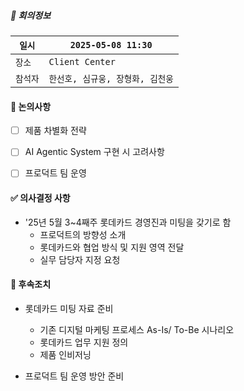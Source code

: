 ##### 📢 회의정보

| `일시`  | `2025-05-08 11:30`   |
| --- | ------------------ |
| `장소`  | `Client Center`      |
| `참석자` | `한선호, 심규웅, 장형화, 김천웅` |

#### 🔑 논의사항

- [ ] 제품 차별화 전략
- [ ] AI Agentic System 구현 시 고려사항
- [ ] 프로덕트 팀 운영


#### ✅ 의사결정 사항

- '25년 5월 3~4째주 롯데카드 경영진과 미팅을 갖기로 함
	- 프로덕트의 방향성 소개
	- 롯데카드와 협업 방식 및 지원 영역 전달
	- 실무 담당자 지정 요청


#### 💎 후속조치

- 롯데카드 미팅 자료 준비
	- 기존 디지털 마케팅 프로세스 As-Is/ To-Be 시나리오
	- 롯데카드 업무 지원 정의
	- 제품 인비저닝
	  
- 프로덕트 팀 운영 방안 준비